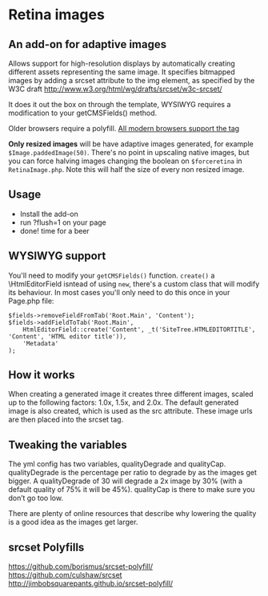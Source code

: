 # Retina images

## An add-on for adaptive images

Allows support for high-resolution displays by automatically creating different 
assets representing the same image. It specifies bitmapped images by adding a 
srcset attribute to the img element, as specified
by the W3C draft http://www.w3.org/html/wg/drafts/srcset/w3c-srcset/

It does it out the box on through the template, WYSIWYG requires a modification 
to your getCMSFields() method.

Older browsers require a polyfill. [All modern browsers support the tag](http://caniuse.com/#feat=srcset)

**Only resized images** will be have adaptive images generated, for example
```$Image.paddedImage(50)```. There's no point in upscaling native images, but
you can force halving images changing the boolean on ```$forceretina``` in ```RetinaImage.php```.
Note this will half the size of every non resized image.

## Usage

+ Install the add-on
+ run ?flush=1 on your page
+ done! time for a beer

## WYSIWYG support

You'll need to modify your ```getCMSFields()``` function. ```create()``` a 
\HtmlEditorField isntead of using ```new```, there's a custom class that will 
modify its behaviour. In most cases you'll only need to do this once in your
Page.php file:

```
$fields->removeFieldFromTab('Root.Main', 'Content');
$fields->addFieldToTab('Root.Main', 
	HtmlEditorField::create('Content', _t('SiteTree.HTMLEDITORTITLE', 'Content', 'HTML editor title')),
	'Metadata'
);
```

## How it works

When creating a generated image it creates three different images, scaled up to
the following factors: 1.0x, 1.5x, and 2.0x. The default generated image is 
also created, which is used as the src attribute. These image urls are then 
placed into the srcset tag.

## Tweaking the variables

The yml config has two variables, qualityDegrade and qualityCap. qualityDegrade
is the percentage per ratio to degrade by as the images get bigger. A 
qualityDegrade of 30 will degrade a 2x image by 30% (with a default quality of
75% it will be 45%). qualityCap is there to make sure you don’t go too low. 

There are plenty of online resources that describe why lowering the quality is
a good idea as the images get larger. 

## srcset Polyfills

https://github.com/borismus/srcset-polyfill/
https://github.com/culshaw/srcset
http://jimbobsquarepants.github.io/srcset-polyfill/
